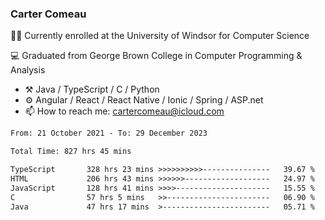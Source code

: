 ### Carter Comeau

🙋‍♂️ Currently enrolled at the University of Windsor for Computer Science

💻 Graduated from George Brown College in Computer Programming & Analysis

- ⚒️ Java / TypeScript / C / Python
- ⚙️ Angular / React / React Native / Ionic / Spring / ASP.net
- 📫 How to reach me: cartercomeau@icloud.com

<!--START_SECTION:waka-->

```txt
From: 21 October 2021 - To: 29 December 2023

Total Time: 827 hrs 45 mins

TypeScript       328 hrs 23 mins >>>>>>>>>>---------------   39.67 %
HTML             206 hrs 43 mins >>>>>>-------------------   24.97 %
JavaScript       128 hrs 41 mins >>>>---------------------   15.55 %
C                57 hrs 5 mins   >>-----------------------   06.90 %
Java             47 hrs 17 mins  >------------------------   05.71 %
```

<!--END_SECTION:waka-->
